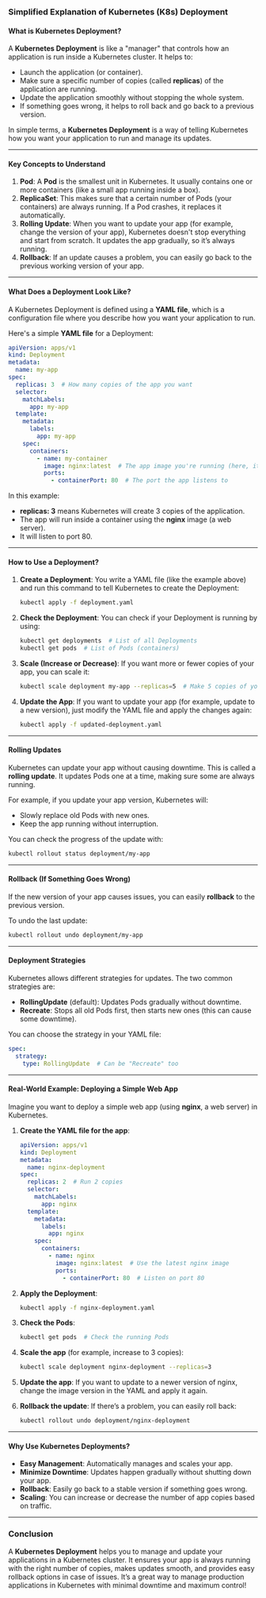 ### Simplified Explanation of Kubernetes (K8s) Deployment

#### **What is Kubernetes Deployment?**

A **Kubernetes Deployment** is like a "manager" that controls how an application is run inside a Kubernetes cluster. It helps to:
- Launch the application (or container).
- Make sure a specific number of copies (called **replicas**) of the application are running.
- Update the application smoothly without stopping the whole system.
- If something goes wrong, it helps to roll back and go back to a previous version.

In simple terms, a **Kubernetes Deployment** is a way of telling Kubernetes how you want your application to run and manage its updates.

---

#### **Key Concepts to Understand**

1. **Pod**: A **Pod** is the smallest unit in Kubernetes. It usually contains one or more containers (like a small app running inside a box).
2. **ReplicaSet**: This makes sure that a certain number of Pods (your containers) are always running. If a Pod crashes, it replaces it automatically.
3. **Rolling Update**: When you want to update your app (for example, change the version of your app), Kubernetes doesn't stop everything and start from scratch. It updates the app gradually, so it’s always running.
4. **Rollback**: If an update causes a problem, you can easily go back to the previous working version of your app.

---

#### **What Does a Deployment Look Like?**

A Kubernetes Deployment is defined using a **YAML file**, which is a configuration file where you describe how you want your application to run.

Here's a simple **YAML file** for a Deployment:

```yaml
apiVersion: apps/v1
kind: Deployment
metadata:
  name: my-app
spec:
  replicas: 3  # How many copies of the app you want
  selector:
    matchLabels:
      app: my-app
  template:
    metadata:
      labels:
        app: my-app
    spec:
      containers:
        - name: my-container
          image: nginx:latest  # The app image you're running (here, it's nginx)
          ports:
            - containerPort: 80  # The port the app listens to
```

In this example:
- **replicas: 3** means Kubernetes will create 3 copies of the application.
- The app will run inside a container using the **nginx** image (a web server).
- It will listen to port 80.

---

#### **How to Use a Deployment?**

1. **Create a Deployment**: You write a YAML file (like the example above) and run this command to tell Kubernetes to create the Deployment:

   ```bash
   kubectl apply -f deployment.yaml
   ```

2. **Check the Deployment**: You can check if your Deployment is running by using:

   ```bash
   kubectl get deployments  # List of all Deployments
   kubectl get pods  # List of Pods (containers)
   ```

3. **Scale (Increase or Decrease)**: If you want more or fewer copies of your app, you can scale it:

   ```bash
   kubectl scale deployment my-app --replicas=5  # Make 5 copies of your app
   ```

4. **Update the App**: If you want to update your app (for example, update to a new version), just modify the YAML file and apply the changes again:

   ```bash
   kubectl apply -f updated-deployment.yaml
   ```

---

#### **Rolling Updates**

Kubernetes can update your app without causing downtime. This is called a **rolling update**. It updates Pods one at a time, making sure some are always running.

For example, if you update your app version, Kubernetes will:
- Slowly replace old Pods with new ones.
- Keep the app running without interruption.

You can check the progress of the update with:

```bash
kubectl rollout status deployment/my-app
```

---

#### **Rollback (If Something Goes Wrong)**

If the new version of your app causes issues, you can easily **rollback** to the previous version.

To undo the last update:

```bash
kubectl rollout undo deployment/my-app
```

---

#### **Deployment Strategies**

Kubernetes allows different strategies for updates. The two common strategies are:

- **RollingUpdate** (default): Updates Pods gradually without downtime.
- **Recreate**: Stops all old Pods first, then starts new ones (this can cause some downtime).

You can choose the strategy in your YAML file:

```yaml
spec:
  strategy:
    type: RollingUpdate  # Can be "Recreate" too
```

---

#### **Real-World Example: Deploying a Simple Web App**

Imagine you want to deploy a simple web app (using **nginx**, a web server) in Kubernetes.

1. **Create the YAML file for the app**:

   ```yaml
   apiVersion: apps/v1
   kind: Deployment
   metadata:
     name: nginx-deployment
   spec:
     replicas: 2  # Run 2 copies
     selector:
       matchLabels:
         app: nginx
     template:
       metadata:
         labels:
           app: nginx
       spec:
         containers:
           - name: nginx
             image: nginx:latest  # Use the latest nginx image
             ports:
               - containerPort: 80  # Listen on port 80
   ```

2. **Apply the Deployment**:

   ```bash
   kubectl apply -f nginx-deployment.yaml
   ```

3. **Check the Pods**:

   ```bash
   kubectl get pods  # Check the running Pods
   ```

4. **Scale the app** (for example, increase to 3 copies):

   ```bash
   kubectl scale deployment nginx-deployment --replicas=3
   ```

5. **Update the app**: If you want to update to a newer version of nginx, change the image version in the YAML and apply it again.

6. **Rollback the update**: If there’s a problem, you can easily roll back:

   ```bash
   kubectl rollout undo deployment/nginx-deployment
   ```

---

#### **Why Use Kubernetes Deployments?**

- **Easy Management**: Automatically manages and scales your app.
- **Minimize Downtime**: Updates happen gradually without shutting down your app.
- **Rollback**: Easily go back to a stable version if something goes wrong.
- **Scaling**: You can increase or decrease the number of app copies based on traffic.

---

### Conclusion

A **Kubernetes Deployment** helps you to manage and update your applications in a Kubernetes cluster. It ensures your app is always running with the right number of copies, makes updates smooth, and provides easy rollback options in case of issues. It’s a great way to manage production applications in Kubernetes with minimal downtime and maximum control!